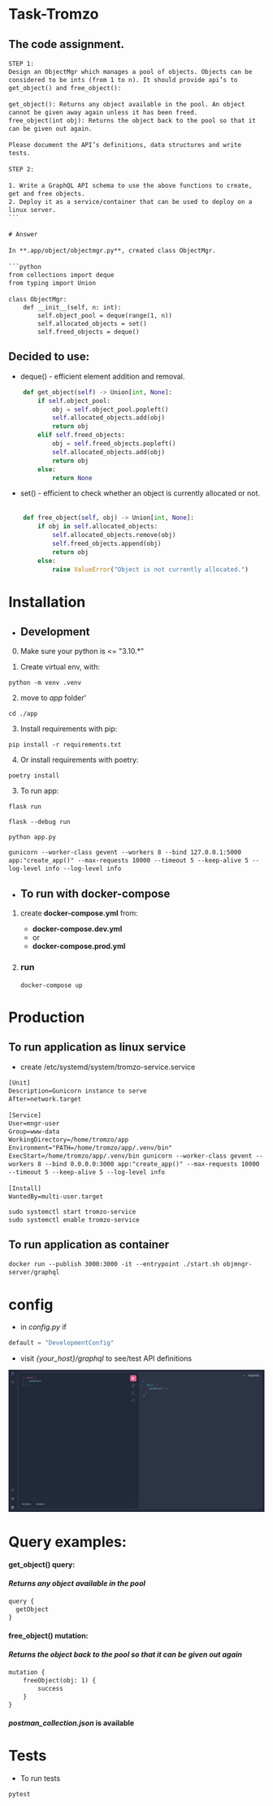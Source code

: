 # Task-Tromzo

## The code assignment.

````
STEP 1:
Design an ObjectMgr which manages a pool of objects. Objects can be considered to be ints (from 1 to n). It should provide api’s to get_object() and free_object():

get_object(): Returns any object available in the pool. An object cannot be given away again unless it has been freed.
free_object(int obj): Returns the object back to the pool so that it can be given out again.

Please document the API’s definitions, data structures and write tests.

STEP 2:

1. Write a GraphQL API schema to use the above functions to create, get and free objects.
2. Deploy it as a service/container that can be used to deploy on a linux server.
```

# Answer

In **.app/object/objectmgr.py**, created class ObjectMgr.

```python
from collections import deque
from typing import Union

class ObjectMgr:
    def __init__(self, n: int):
        self.object_pool = deque(range(1, n))
        self.allocated_objects = set()
        self.freed_objects = deque()
````

## Decided to use:

- deque() - efficient element addition and removal.

```python
    def get_object(self) -> Union[int, None]:
        if self.object_pool:
            obj = self.object_pool.popleft()
            self.allocated_objects.add(obj)
            return obj
        elif self.freed_objects:
            obj = self.freed_objects.popleft()
            self.allocated_objects.add(obj)
            return obj
        else:
            return None
```

- set() - efficient to check whether an object is currently allocated or not.

```python

    def free_object(self, obj) -> Union[int, None]:
        if obj in self.allocated_objects:
            self.allocated_objects.remove(obj)
            self.freed_objects.append(obj)
            return obj
        else:
            raise ValueError("Object is not currently allocated.")
```

# Installation

- ## Development

0. Make sure your python is <= "3.10.\*"

1. Create virtual env, with:

```shell
python -m venv .venv
```

2. move to _app_ folder'

```shell
cd ./app
```

3. Install requirements with pip:

```shell
pip install -r requirements.txt
```

4. Or install requirements with poetry:

```shell
poetry install
```

3. To run app:

```shell
flask run
```

```shell
flask --debug run
```

```shell
python app.py
```

```shell
gunicorn --worker-class gevent --workers 8 --bind 127.0.0.1:5000 app:"create_app()" --max-requests 10000 --timeout 5 --keep-alive 5 --log-level info --log-level info
```

- ## To run with docker-compose

1. create **docker-compose.yml** from:

   - **docker-compose.dev.yml**
   - or
   - **docker-compose.prod.yml**

2. ### run

   ```shell
   docker-compose up
   ```

# Production

## To run application as linux service

- create /etc/systemd/system/tromzo-service.service

```shell
[Unit]
Description=Gunicorn instance to serve
After=network.target

[Service]
User=mngr-user
Group=www-data
WorkingDirectory=/home/tromzo/app
Environment="PATH=/home/tromzo/app/.venv/bin"
ExecStart=/home/tromzo/app/.venv/bin gunicorn --worker-class gevent --workers 8 --bind 0.0.0.0:3000 app:"create_app()" --max-requests 10000 --timeout 5 --keep-alive 5 --log-level info

[Install]
WantedBy=multi-user.target
```

```shell
sudo systemctl start tromzo-service
sudo systemctl enable tromzo-service
```

## To run application as container

```shell
docker run --publish 3000:3000 -it --entrypoint ./start.sh objmngr-server/graphql
```

# config

- in _config.py_ if

```python
default = "DevelopmentConfig"
```

- visit _{your_host}/graphql_ to see/test API definitions

![plgrd](static/image.png)

# Query examples:

#### get_object() query:

#### _Returns any object available in the pool_

```graph
query {
  getObject
}
```

#### free_object() mutation:

#### _Returns the object back to the pool so that it can be given out again_

```graph
mutation {
    freeObject(obj: 1) {
        success
    }
}
```

#### _postman_collection.json_ is available

# Tests

- To run tests

```shell
pytest
```
